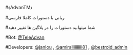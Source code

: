 #﴾AdvanTM﴿

#رباتی با دستورات کاملا فارسی

#شما میتوانید دستورات را در پلاگین ها تغییر دهید

#Bot: [@TeleAdvan](http://telegram.me/teleadvan)

#Developers: 
[@janlou](http://telegram.me/janlou)
,
[@amiraliiiiiiiii81](http://telegram.me/amiraliiiiiiiii81)
,
[@bestroid_admin](http://telegram.me/bestroid_admin)

